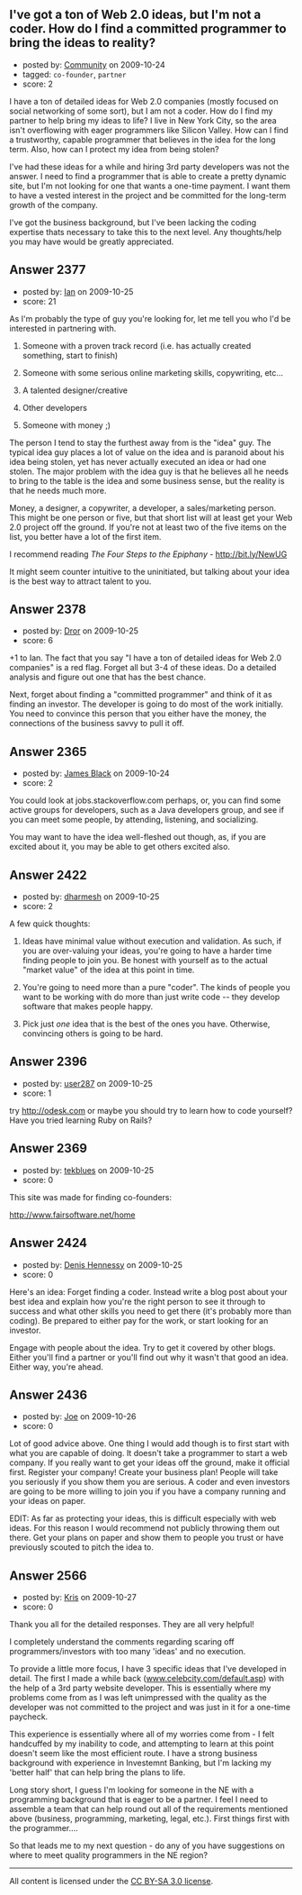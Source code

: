 ## I've got a ton of Web 2.0 ideas, but I'm not a coder. How do I find a committed programmer to bring the ideas to reality?

- posted by: [Community](https://stackexchange.com/users/-1/-1-community) on 2009-10-24
- tagged: `co-founder`, `partner`
- score: 2

I have a ton of detailed ideas for Web 2.0 companies (mostly focused on social networking of some sort), but I am not a coder. How do I find my partner to help bring my ideas to life? I live in New York City, so the area isn't overflowing with eager programmers like Silicon Valley. How can I find a trustworthy, capable programmer that believes in the idea for the long term. Also, how can I protect my idea from being stolen?

I've had these ideas for a while and hiring 3rd party developers was not the answer. I need to find a programmer that is able to create a pretty dynamic site, but I'm not looking for one that wants a one-time payment. I want them to have a vested interest in the project and be committed for the long-term growth of the company.

I've got the business background, but I've been lacking the coding expertise thats necessary to take this to the next level. Any thoughts/help you may have would be greatly appreciated.




## Answer 2377

- posted by: [Ian](https://stackexchange.com/users/-1/1110-ian) on 2009-10-25
- score: 21

As I'm probably the type of guy you're looking for, let me tell you who I'd be interested in partnering with.

1) Someone with a proven track record (i.e. has actually created something, start to finish)

2) Someone with some serious online marketing skills, copywriting, etc...

3) A talented designer/creative

4) Other developers

5) Someone with money ;)

The person I tend to stay the furthest away from is the "idea" guy.  The typical idea guy places a lot of value on the idea and is paranoid about his idea being stolen, yet has never actually executed an idea or had one stolen.  The major problem with the idea guy is that he believes all he needs to bring to the table is the idea and some business sense, but the reality is that he needs much more.

Money, a designer, a copywriter, a developer, a sales/marketing person.  This might be one person or five, but that short list will at least get your Web 2.0 project off the ground. If you're not at least two of the five items on the list, you better have a lot of the first item.

I recommend reading *The Four Steps to the Epiphany* - http://bit.ly/NewUG

It might seem counter intuitive to the uninitiated, but talking about your idea is the best way to attract talent to you.


## Answer 2378

- posted by: [Dror](https://stackexchange.com/users/-1/1057-dror) on 2009-10-25
- score: 6

+1 to Ian.
The fact that you say "I have a ton of detailed ideas for Web 2.0 companies" is a red flag. Forget all but 3-4 of these ideas. Do a detailed analysis and figure out one that has the best chance. 

Next, forget about finding a "committed programmer" and think of it as finding an investor. The developer is going to do most of the work initially. You need to convince this person that you either have the money, the connections of the business savvy to pull it off. 




## Answer 2365

- posted by: [James Black](https://stackexchange.com/users/-1/1074-james-black) on 2009-10-24
- score: 2

You could look at jobs.stackoverflow.com perhaps, or, you can find some active groups for developers, such as a Java developers group, and see if you can meet some people, by attending, listening, and socializing.

You may want to have the idea well-fleshed out though, as, if you are excited about it, you may be able to get others excited also.


## Answer 2422

- posted by: [dharmesh](https://stackexchange.com/users/-1/4-dharmesh) on 2009-10-25
- score: 2

A few quick thoughts:

1) Ideas have minimal value without execution and validation.  As such, if you are over-valuing your ideas, you're going to have a harder time finding people to join you.  Be honest with yourself as to the actual "market value" of the idea at this point in time.

2) You're going to need more than a pure "coder".  The kinds of people you want to be working with do more than just write code -- they develop software that makes people happy.

3) Pick just *one* idea that is the best of the ones you have.  Otherwise, convincing others is going to be hard.


## Answer 2396

- posted by: [user287](https://stackexchange.com/users/-1/287-user287) on 2009-10-25
- score: 1

try http://odesk.com or maybe you should try to learn how to code yourself? Have you tried learning Ruby on Rails?


## Answer 2369

- posted by: [tekblues](https://stackexchange.com/users/-1/1003-tekblues) on 2009-10-25
- score: 0

<p>This site was made for finding co-founders:</p>

<p><a href="http://www.fairsoftware.net/home" rel="nofollow">http://www.fairsoftware.net/home</a></p>



## Answer 2424

- posted by: [Denis Hennessy](https://stackexchange.com/users/-1/311-denis-hennessy) on 2009-10-25
- score: 0

Here's an idea:  Forget finding a coder. Instead write a blog post about your best idea and explain how you're the right person to see it through to success and what other skills you need to get there (it's probably more than coding).  Be prepared to either pay for the work, or start looking for an investor.

Engage with people about the idea. Try to get it covered by other blogs. Either you'll find a partner or you'll find out why it wasn't that good an idea. Either way, you're ahead.


## Answer 2436

- posted by: [Joe](https://stackexchange.com/users/-1/1081-joe) on 2009-10-26
- score: 0

Lot of good advice above.  One thing I would add though is to first start with what you are capable of doing.  It doesn't take a programmer to start a web company.  If you really want to get your ideas off the ground, make it official first.  Register your company!  Create your business plan!  People will take you seriously if you show them you are serious.  A coder and even investors are going to be more willing to join you if you have a company running and your ideas on paper.  

EDIT: As far as protecting your ideas, this is difficult especially with web ideas.  For this reason I would recommend not publicly throwing them out there.  Get your plans on paper and show them to people you trust or have previously scouted to pitch the idea to.  


## Answer 2566

- posted by: [Kris](https://stackexchange.com/users/-1/1159-kris) on 2009-10-27
- score: 0

Thank you all for the detailed responses. They are all very helpful!

I completely understand the comments regarding scaring off programmers/investors with too many 'ideas' and no execution. 

To provide a little more focus, I have 3 specific ideas that I've developed in detail. The first I made a while back (www.celebcity.com/default.asp) with the help of a 3rd party website developer. This is essentially where my problems come from as I was left unimpressed with the quality as the developer was not committed to the project and was just in it for a one-time paycheck. 

This experience is essentially where all of my worries come from - I felt handcuffed by my inability to code, and attempting to learn at this point doesn't seem like the most efficient route. I have a strong business background with experience in Investemnt Banking, but I'm lacking my 'better half' that can help bring the plans to life. 

Long story short, I guess I'm looking for someone in the NE with a programming background that is eager to be a partner. I feel I need to assemble a team that can help round out all of the requirements mentioned above (business, programming, marketing, legal, etc.). First things first with the programmer....

So that leads me to my next question - do any of you have suggestions on where to meet quality programmers in the NE region?




---

All content is licensed under the [CC BY-SA 3.0 license](https://creativecommons.org/licenses/by-sa/3.0/).
